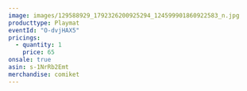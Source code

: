 ```yaml
---
image: images/129588929_1792326200925294_124599901860922583_n.jpg
producttype: Playmat
eventId: "O-dvjHAX5"
pricings:
  - quantity: 1
    price: 65
onsale: true
asin: s-1NrRb2Emt
merchandise: comiket
---
```

